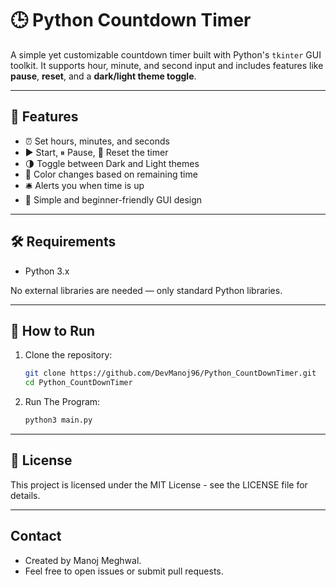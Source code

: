 # 🕒 Python Countdown Timer

A simple yet customizable countdown timer built with Python's `tkinter` GUI toolkit. It supports hour, minute, and second input and includes features like **pause**, **reset**, and a **dark/light theme toggle**.

---
## 🎯 Features

- ⏰ Set hours, minutes, and seconds
- ▶️ Start, ⏸ Pause, 🔄 Reset the timer
- 🌗 Toggle between Dark and Light themes
- 🎨 Color changes based on remaining time
- 🛎 Alerts you when time is up
- 🧠 Simple and beginner-friendly GUI design

---

## 🛠 Requirements

- Python 3.x

No external libraries are needed — only standard Python libraries.

---

## 🚀 How to Run

1. Clone the repository:
   ```bash
   git clone https://github.com/DevManoj96/Python_CountDownTimer.git
   cd Python_CountDownTimer
   ```
2. Run The Program:
   ```bash
   python3 main.py
   ```
---

## 📝 License
This project is licensed under the MIT License - see the LICENSE file for details.

---

## Contact
- Created by Manoj Meghwal.
- Feel free to open issues or submit pull requests.

   
